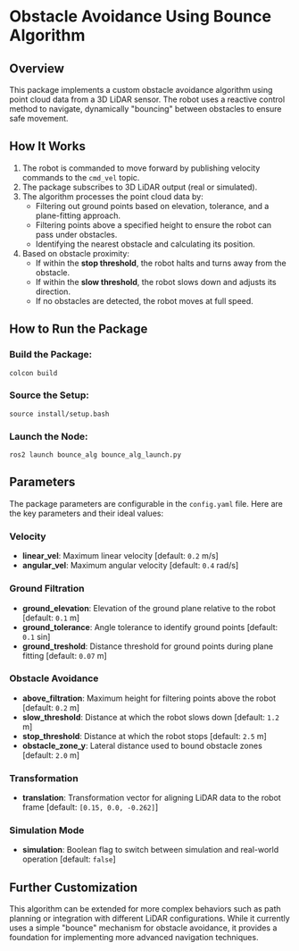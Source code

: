 # Obstacle Avoidance Using Bounce Algorithm  

## Overview  
This package implements a custom obstacle avoidance algorithm using point cloud data from a 3D LiDAR sensor. The robot uses a reactive control method to navigate, dynamically "bouncing" between obstacles to ensure safe movement.  

## How It Works  
1. The robot is commanded to move forward by publishing velocity commands to the `cmd_vel` topic.  
2. The package subscribes to 3D LiDAR output (real or simulated).  
3. The algorithm processes the point cloud data by:  
   - Filtering out ground points based on elevation, tolerance, and a plane-fitting approach.  
   - Filtering points above a specified height to ensure the robot can pass under obstacles.  
   - Identifying the nearest obstacle and calculating its position.  
4. Based on obstacle proximity:  
   - If within the **stop threshold**, the robot halts and turns away from the obstacle.  
   - If within the **slow threshold**, the robot slows down and adjusts its direction.  
   - If no obstacles are detected, the robot moves at full speed.  

## How to Run the Package  

### Build the Package:  
```  
colcon build  
```  

### Source the Setup:  
```  
source install/setup.bash  
```  

### Launch the Node:  
```  
ros2 launch bounce_alg bounce_alg_launch.py  
```  

## Parameters  
The package parameters are configurable in the `config.yaml` file. Here are the key parameters and their ideal values:  

### Velocity  
- **linear_vel**: Maximum linear velocity [default: `0.2` m/s]  
- **angular_vel**: Maximum angular velocity [default: `0.4` rad/s]  

### Ground Filtration  
- **ground_elevation**: Elevation of the ground plane relative to the robot [default: `0.1` m]  
- **ground_tolerance**: Angle tolerance to identify ground points [default: `0.1` sin]  
- **ground_treshold**: Distance threshold for ground points during plane fitting [default: `0.07` m]  

### Obstacle Avoidance  
- **above_filtration**: Maximum height for filtering points above the robot [default: `0.2` m]  
- **slow_threshold**: Distance at which the robot slows down [default: `1.2` m]  
- **stop_threshold**: Distance at which the robot stops [default: `2.5` m]  
- **obstacle_zone_y**: Lateral distance used to bound obstacle zones [default: `2.0` m]  

### Transformation  
- **translation**: Transformation vector for aligning LiDAR data to the robot frame [default: `[0.15, 0.0, -0.262]`]  

### Simulation Mode  
- **simulation**: Boolean flag to switch between simulation and real-world operation [default: `false`]  

## Further Customization  
This algorithm can be extended for more complex behaviors such as path planning or integration with different LiDAR configurations. While it currently uses a simple "bounce" mechanism for obstacle avoidance, it provides a foundation for implementing more advanced navigation techniques.  

